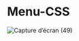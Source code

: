 # Menu-CSS

![Capture d’écran (49)](https://github.com/Lykeios57/Menu-CSS/assets/93857179/e9a8bc19-b3aa-449c-b5bb-2dfa0eb8afd6)
